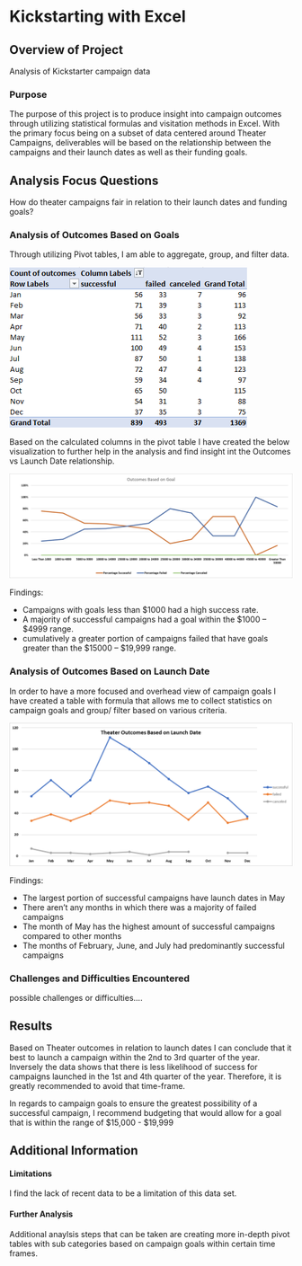 
# Kickstarting with Excel

## Overview of Project
Analysis of Kickstarter campaign data 

### Purpose
The purpose of this project is to produce insight into campaign outcomes through utilizing statistical formulas and visitation methods in Excel. 
With the primary focus being on a subset of data centered around Theater Campaigns, 
deliverables will be based on the relationship between the campaigns and their launch dates as well as their funding goals.


## Analysis Focus Questions
How do theater campaigns fair in relation to their launch dates and funding goals?

### Analysis of Outcomes Based on Goals
Through utilizing Pivot tables, I am able to aggregate, group, and filter data. 

![Outcomes Pivot](https://github.com/DonnieData/kickstarter-analysis/blob/master/Resources/Launch%20Data%20Pivot.png)

Based on the calculated columns in the pivot table I have created the below visualization to further help in the analysis and find insight int the Outcomes vs Launch Date relationship. 

![Outcomes Chart](https://github.com/DonnieData/kickstarter-analysis/blob/master/Resources/Outcomes_vs_Goals.png)

Findings: 
-	Campaigns with goals less than $1000 had a high success rate.
-	A majority of successful campaigns had a goal within the $1000 – $4999 range.
-	cumulatively a greater portion of campaigns failed that have goals greater than the $15000 – $19,999 range.


### Analysis of Outcomes Based on Launch Date

In order to have a more focused and overhead view of campaign goals
I have created a table with formula that allows me to collect statistics on campaign goals and group/ filter based on various criteria.  

![Launch Date Chart](https://github.com/DonnieData/kickstarter-analysis/blob/master/Resources/Theater_Outcomes_vs_Launch.png)

Findings:
- The largest portion of successful campaigns have launch dates in May 
- There aren’t any months in which there was a majority of failed campaigns 
- The month of May has the highest amount of successful campaigns compared to other months  
- The months of February, June, and July had predominantly successful campaigns 


### Challenges and Difficulties Encountered

possible challenges or difficulties....

## Results

Based on Theater outcomes in relation to launch dates I can conclude that it best to launch a campaign within the 2nd to 3rd quarter of the year. Inversely the data shows that there is less likelihood of success for campaigns launched in the 1st and 4th quarter of the year. Therefore, it is greatly recommended to avoid that time-frame. 

In regards to campaign goals to ensure the greatest possibility of a successful campaign, I recommend budgeting that would allow for a goal that is within the range of
$15,000 - $19,999

## Additional Information 

#### Limitations 
I find the lack of recent data to be a limitation of this data set. 

#### Further Analysis
Additional anaylsis steps that can be taken are creating more in-depth pivot tables with sub categories based on campaign goals within certain time frames.
